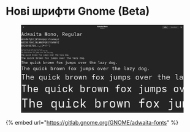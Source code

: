 # Нові шрифти Gnome (Beta)

<figure><img src="../../.gitbook/assets/image (1) (1) (1) (1).png" alt=""><figcaption></figcaption></figure>

{% embed url="https://gitlab.gnome.org/GNOME/adwaita-fonts" %}
